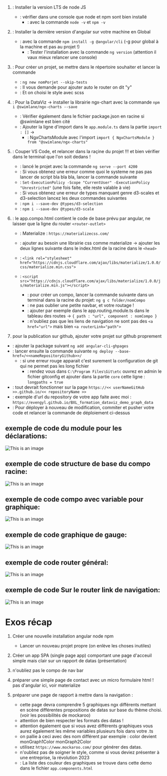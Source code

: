 
1. : Installer la version LTS de node JS
    - : vérifier dans une console que node et npm sont bien installé
        - : avec la commande `node -v` et `npm -v`




2. : Installer la dernière version d'angular sur votre machine en Global
    - : avec la commande `npm install -g @angular/cli`   (-g pour global à la machine et pas au projet !)
        - : Tester l'installation avec la commande `ng version`    (attention il vaux mieux relancer une console)



3. : Pour créer un projet, se mettre dans le répertoire souhaiter et lancer la commande
    - : `ng new nomPorjet --skip-tests`
    - : Il vous demande pour ajouter auto le router on dit "y"
    - : Et on choisi le style avec scss



4. : Pour la DataViz -> installer la librairie ngx-chart avec la commande `npm i @swimlane/ngx-charts --save`
    - : Vérifier également dans le fichier package.json en racine si @swimlane est bien cité
    - : Ajouter la ligne d'import dans le `app.module.ts` dans la partie `import : []` -> 
        - : NgxChartsModule avec l'import `import { NgxChartsModule } from "@swimlane/ngx-charts"`



5. : Couper VS Code, et relancer dans la raçine du projet !!! et bien vérifier dans le terminal que l'on soit dedans !
    - : lancé le projet avec la commande `ng serve --port 4200`
    - : Si vous obtenez une erreur comme quoi le systeme ne pas pas lancer de script bla bla bla, lancer la commande suivante
    - : `Set-ExecutionPolicy -Scope "CurrentUser" -ExecutionPolicy "Unrestricted"` (une fois faite, elle reste valable à vie)
    - : Si vous obtenez une erreur de types manquant  genre d3-scales et d3-selection lancez les deux commandes suivantes
    - : `npm i --save-dev @types/d3-selection`
    - : `npm i --save-dev @types/d3-scale`

6. : le app.compo.html contient le code de base prévu par angular, ne laisser que la ligne du router `<router-outlet>`
    - : Materialize : `https://materializecss.com/`
    - : ajouter au besoin une librairie css comme materialize -> ajouter les deux lignes suivante dans le index.html de la racine dans le `<head>`
    - : `<link rel="stylesheet" href="https://cdnjs.cloudflare.com/ajax/libs/materialize/1.0.0/css/materialize.min.css">`
    - : `<script src="https://cdnjs.cloudflare.com/ajax/libs/materialize/1.0.0/js/materialize.min.js"></script>`

        - : pour créer un compo, lancer la commande suivante dans un terminal dans la racine du projet: `ng g c folder/nomCompo`
        - : ne pas oublier une petite navbar, et votre routage ! 
        - : ajouter par exemple dans le app.routing.module.ts dans le tableau des routes -> `{ path : "url", component : nomCompo }`
        - : n'oubliez pas que les liens de navigation ne sont pas des `<a href="url">` mais bien `<a routerLink="path">`


7. pour la publication sur github, ajouter votre projet sur github proprement
 - : ajouter la package suivant `ng add angular-cli-ghpages`
 - : lancer ensuite la commande suivante `ng deploy --base-href=/<<nameRepositoryGithub>>/`
    - : si une erreur rouge apparait c'est surement la configuration de git qui ne permet pas les long fichier
        - : rendez vous dans `C:\Program Files\Git\etc` ouvrez en admin le fichier gitconfig et ajouter dans la partie `core` cette ligne : `longpaths = true` 
 - : tout devrait fonctionner sur la page `https://<< userNameGitHub >>.github.io/<< repositoryName >>`
 - : exemple d'url du repository de votre app faite avec moi : `https://evengyl.github.io/BXL_formation_dataviz_demo_graph_data`
 - : Pour déployer à nouveau de modification, commiter et pusher votre code et relancer la commande de déploiement ci-dessus


## exemple de code du module pour les déclarations:

![This is an image](./src/assets/app.module.PNG)

## exemple de code structure de base du compo racine:

![This is an image](./src/assets/app.compo.PNG)

## exemple de code compo avec variable pour graphique:

![This is an image](./src/assets/compo.PNG)

## exemple de code graphique de gauge:

![This is an image](./src/assets/gauge.PNG)

## exemple de code router général:

![This is an image](./src/assets/router.PNG)

## exemple de code Sur le router link de navigation:

![This is an image](./src/assets/routerlink.PNG)



# Exos récap

1. Créer une nouvelle installation angular node npm
    -   Lancer un nouveau projet propre (on enlève les choses inutiles)

2. Créer un app SPA (single page app) comportant une page d'acceuil simple mais clair sur un rapport de datas (présentation)
3. n'oubliez pas le compo de nav bar
4. préparer une simple page de contact avec un micro formulaire html ! pas d'angular ici, voir materialize
5. préparer une page de rapport à mettre dans la navigation : 
    - cette page devra comprendre 5 graphiques ngx différents mettant en scène différentes propositions de datas sur base du thème choisi. (voir les possibilités de mockaroo)
    - attention de bien respecter les formats des datas ! 
    - attention également que si vous avez différents graphiques vous aurez également les même variables plusieurs fois dans votre .ts
    - on pallie à ceci avec des nom différent par exemple : color devient monGraph1Color monGraph2Color
    - utilisez `https://www.mockaroo.com/` pour générer des datas.
    - n'oubliez pas de soigner le style, comme si vous deviez présenter à une entreprise, la révolution 2023
    - : La liste des couleur des graphiques se trouve dans cette demo dans le fichier `app.components.html`
